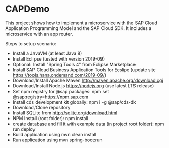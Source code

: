 # CAPDemo
This project shows how to implement a microservice with the SAP Cloud Application Programming Model and the SAP Cloud SDK. It includes a microservice with an app router.

Steps to setup scenario:
  - Install a JavaVM (at least Java 8)
  - Install Eclipse (tested with version 2019-09)
  - Optional: Install "Spring Tools 4" from Eclipse Marketplace
  - Install SAP Cloud Business Application Tools for Ecslipe (update site https://tools.hana.ondemand.com/2019-09/)
  - Download/Install Apache Maven http://maven.apache.org/download.cgi
  - Download/Install Node.js https://nodejs.org (use latest LTS release)
  - Set npm registry for @sap packages: npm set @sap:registry=https://npm.sap.com
  - Install cds development kit globally: npm i -g @sap/cds-dk
  - Download/Clone repository
  - Install SQLite from http://sqlite.org/download.html
  - NPM Install (root folder): npm install
  - create database and fill it with example data (in project root folder): npm run deploy
  - Build application using mvn clean install
  - Run application using mvn spring-boot:run
